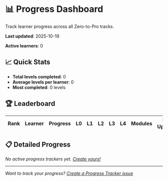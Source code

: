 # 📊 Progress Dashboard

Track learner progress across all Zero-to-Pro tracks.

**Last updated**: 2025-10-19

**Active learners**: 0

## 📈 Quick Stats

- **Total levels completed**: 0
- **Average levels per learner**: 0
- **Most completed**: 0 levels

## 🏆 Leaderboard

| Rank | Learner | Progress | L0 | L1 | L2 | L3 | L4 | Modules | Last Updated |
|------|---------|----------|----|----|----|----|----|---------|--------------|

## 📋 Detailed Progress

*No active progress trackers yet. [Create yours!](https://github.com/AyhamJo7/Zero-2-Pro/issues/new?template=progress.md)*

---

*Want to track your progress? [Create a Progress Tracker issue](https://github.com/AyhamJo7/Zero-2-Pro/issues/new?template=progress.md)*
